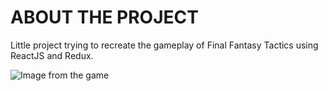# ABOUT THE PROJECT

Little project trying to recreate the gameplay of Final Fantasy Tactics using ReactJS and Redux.

![Image from the game](https://i.imgur.com/RAkB59A.png)
